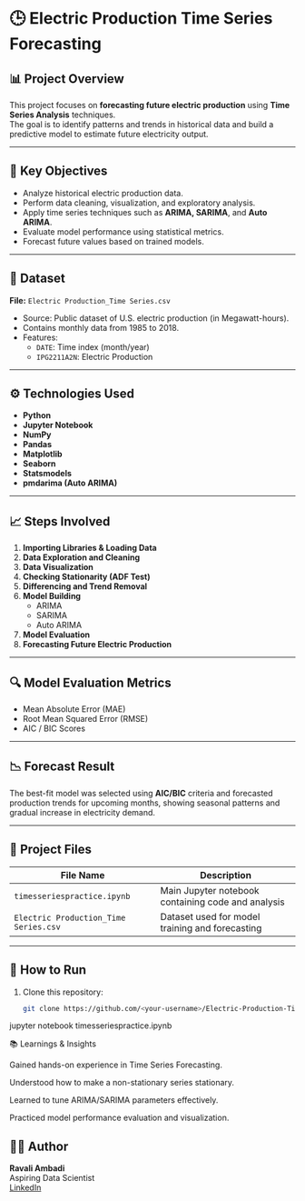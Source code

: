 # 🕒 Electric Production Time Series Forecasting

## 📊 Project Overview
This project focuses on **forecasting future electric production** using **Time Series Analysis** techniques.  
The goal is to identify patterns and trends in historical data and build a predictive model to estimate future electricity output.

---

## 🧠 Key Objectives
- Analyze historical electric production data.
- Perform data cleaning, visualization, and exploratory analysis.
- Apply time series techniques such as **ARIMA, SARIMA**, and **Auto ARIMA**.
- Evaluate model performance using statistical metrics.
- Forecast future values based on trained models.

---

## 📂 Dataset
**File:** `Electric Production_Time Series.csv`  
- Source: Public dataset of U.S. electric production (in Megawatt-hours).  
- Contains monthly data from 1985 to 2018.  
- Features:
  - `DATE`: Time index (month/year)
  - `IPG2211A2N`: Electric Production

---

## ⚙️ Technologies Used
- **Python**
- **Jupyter Notebook**
- **NumPy**
- **Pandas**
- **Matplotlib**
- **Seaborn**
- **Statsmodels**
- **pmdarima (Auto ARIMA)**

---

## 📈 Steps Involved
1. **Importing Libraries & Loading Data**
2. **Data Exploration and Cleaning**
3. **Data Visualization**
4. **Checking Stationarity (ADF Test)**
5. **Differencing and Trend Removal**
6. **Model Building**
   - ARIMA
   - SARIMA
   - Auto ARIMA
7. **Model Evaluation**
8. **Forecasting Future Electric Production**

---

## 🔍 Model Evaluation Metrics
- Mean Absolute Error (MAE)
- Root Mean Squared Error (RMSE)
- AIC / BIC Scores

---

## 📉 Forecast Result
The best-fit model was selected using **AIC/BIC** criteria and forecasted production trends for upcoming months, showing seasonal patterns and gradual increase in electricity demand.

---

## 📁 Project Files
| File Name | Description |
|------------|-------------|
| `timesseriespractice.ipynb` | Main Jupyter notebook containing code and analysis |
| `Electric Production_Time Series.csv` | Dataset used for model training and forecasting |

---

## 🚀 How to Run
1. Clone this repository:
   ```bash
   git clone https://github.com/<your-username>/Electric-Production-TimeSeries.git
jupyter notebook timesseriespractice.ipynb


📚 Learnings & Insights

Gained hands-on experience in Time Series Forecasting.

Understood how to make a non-stationary series stationary.

Learned to tune ARIMA/SARIMA parameters effectively.

Practiced model performance evaluation and visualization.

## 👩‍💻 Author
**Ravali Ambadi**  
Aspiring Data Scientist  
[LinkedIn](www.linkedin.com/in/ravali-ambadi-872772187)
